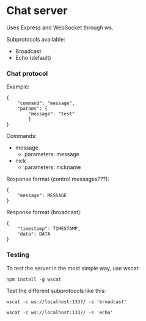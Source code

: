 # Chat server

Uses Express and WebSocket through ws.

Subprotocols available:
- Broadcast
- Echo (default)



### Chat protocol

Example:

    {
        "command": "message",
        "params": {
            "message": "test"
            }
    }    

Commands:
- message
    - parameters: message
- nick
    - parameters: nickname

Response format (control messages???):

    {
        "message": MESSAGE
    }    

Response format (broadcast):

    {
        "timestamp": TIMESTAMP,
        "data": DATA
    }    



### Testing

To test the server in the most simple way, use wscat:

    npm install -g wscat

Test the different subprotocols like this:

    wscat -c ws://localhost:1337/ -s 'broadcast'

    wscat -c ws://localhost:1337/ -s 'echo'
